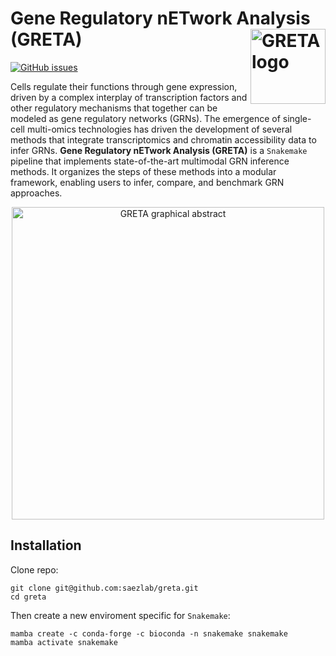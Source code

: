 # Gene Regulatory nETwork Analysis (GRETA) <img src="https://drive.google.com/uc?id=1nx66ibhwjjnooCRGaxDvX27A3IT7EaPg" align="right" width="120" class="no-scaled-link" alt='GRETA logo' />

<!-- badges: start -->
[![GitHub issues](https://img.shields.io/github/issues/saezlab/greta.svg)](https://github.com/saezlab/greta/issues/)
<!-- badges: end -->

Cells regulate their functions through gene expression, driven by a complex interplay of transcription factors and other regulatory mechanisms that together can be modeled as gene regulatory networks (GRNs).
The emergence of single-cell multi-omics technologies has driven the development of several methods that integrate transcriptomics and chromatin accessibility data to infer GRNs.
**Gene Regulatory nETwork Analysis (GRETA)** is a `Snakemake` pipeline that implements state-of-the-art multimodal GRN inference methods. It organizes the steps of these methods into a modular framework, enabling users to infer, compare, and benchmark GRN approaches.

<div align="center">
   <img src="https://drive.google.com/uc?id=1HpJx1deKivG2DRv3uXp_xLz90R0YfOwU" alt="GRETA graphical abstract" width="500" style="pointer-events: none;" />
</div>

## Installation
Clone repo:
```
git clone git@github.com:saezlab/greta.git
cd greta
```

Then create a new enviroment specific for `Snakemake`:
```
mamba create -c conda-forge -c bioconda -n snakemake snakemake
mamba activate snakemake
```
